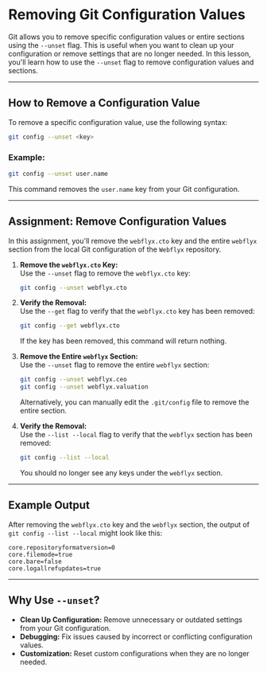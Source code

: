 # Removing Git Configuration Values

Git allows you to remove specific configuration values or entire sections using the `--unset` flag. This is useful when you want to clean up your configuration or remove settings that are no longer needed. In this lesson, you'll learn how to use the `--unset` flag to remove configuration values and sections.

---

## How to Remove a Configuration Value

To remove a specific configuration value, use the following syntax:

```bash
git config --unset <key>
```

### Example:

```bash
git config --unset user.name
```

This command removes the `user.name` key from your Git configuration.

---

## Assignment: Remove Configuration Values

In this assignment, you'll remove the `webflyx.cto` key and the entire `webflyx` section from the local Git configuration of the `Webflyx` repository.

1. **Remove the `webflyx.cto` Key:**  
   Use the `--unset` flag to remove the `webflyx.cto` key:

   ```bash
   git config --unset webflyx.cto
   ```

2. **Verify the Removal:**  
   Use the `--get` flag to verify that the `webflyx.cto` key has been removed:

   ```bash
   git config --get webflyx.cto
   ```

   If the key has been removed, this command will return nothing.

3. **Remove the Entire `webflyx` Section:**  
   Use the `--unset` flag to remove the entire `webflyx` section:

   ```bash
   git config --unset webflyx.ceo
   git config --unset webflyx.valuation
   ```

   Alternatively, you can manually edit the `.git/config` file to remove the entire section.

4. **Verify the Removal:**  
   Use the `--list --local` flag to verify that the `webflyx` section has been removed:

   ```bash
   git config --list --local
   ```

   You should no longer see any keys under the `webflyx` section.

---

## Example Output

After removing the `webflyx.cto` key and the `webflyx` section, the output of `git config --list --local` might look like this:

```
core.repositoryformatversion=0
core.filemode=true
core.bare=false
core.logallrefupdates=true
```

---

## Why Use `--unset`?

- **Clean Up Configuration:** Remove unnecessary or outdated settings from your Git configuration.
- **Debugging:** Fix issues caused by incorrect or conflicting configuration values.
- **Customization:** Reset custom configurations when they are no longer needed.

